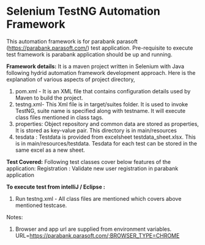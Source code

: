 # Selenium TestNG Automation Framework

This automation framework is for parabank parasoft (https://parabank.parasoft.com/) test application.
Pre-requisite to execute test framework is parabank application should be up and running.

**Framework details:**
It is a maven project written in Selenium with Java following hydrid automation framework development approach. Here is the explanation of various aspects of project directory,

1.	pom.xml - It is an XML file that contains configuration details used by Maven to build the project. 
2.	testng.xml- This Xml file is in target/suites folder. It is used to invoke TestNG, suite name is specified along with testname. It will execute class files mentioned in class tags. 
3.	properties: Object repository and common data are stored as properties, It is stored as key-value pair. This directory is in main/resources
4.  tesdata : Testdata is provided from excelsheet testdata_sheet.xlsx. This is in main/resources/testdata.
    Tesdata for each test can be stored in the same excel as a new sheet. 

**Test Covered:** Following test classes cover below features of the application:
Registration : Validate new user registration in parabank application 

**To execute test from intelliJ / Eclipse :**
1.	Run testng.xml - All class files are mentioned which covers above mentioned testcase.

Notes:
1. Browser and app url are supplied from environment variables.
   URL=https://parabank.parasoft.com/;BROWSER_TYPE=CHROME

